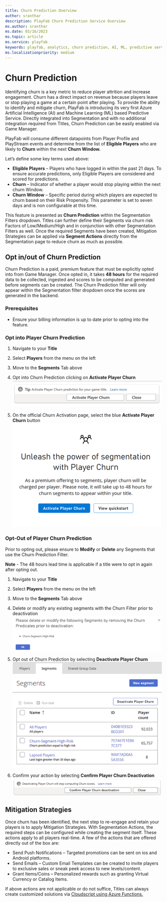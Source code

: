 ```yaml
---
title: Churn Prediction Overview
author: sranthar
description: PlayFab Churn Prediction Service Overview
ms.author: sranthar
ms.date: 03/16/2023
ms.topic: article
ms.service: playfab
keywords: playfab, analytics, churn prediction, AI, ML, predictive service 
ms.localizationpriority: medium
---
```


# Churn Prediction 

Identifying churn is a key metric to reduce player attrition and increase engagement. Churn has a direct impact on revenue because players leave or stop playing a game at a certain point after playing. To provide the ability to identify and mitigate churn, PlayFab is introducing its very first Azure Artificial Intelligence (AI) and Machine Learning (ML) based Predictive Service. Directly integrated into Segmentation and with no additional integration required from Titles, Churn Prediction can be easily enabled via Game Manager.

PlayFab will consume different datapoints from Player Profile and PlayStream events and determine from the list of **Eligible Players** who are likely to **Churn** within the next **Churn Window.** 

Let’s define some key terms used above: 
- **Eligible Players** – Players who have logged in within the past 21 days. To ensure accurate predictions, only Eligible Players are considered and scored for predictions.   
- **Churn** – Indicator of whether a player would stop playing within the next churn Window.
- **Churn Window** – Specific period during which players are expected to churn based on their Risk Propensity. This parameter is set to seven days and is non configurable at this time. 

This feature is presented as **Churn Prediction** within the Segmentation Filters dropdown. Titles can further define their Segments via churn risk Factors of Low/Medium/High and in conjunction with other Segmentation Filters as well. Once the required Segments have been created, Mitigation Strategies can be applied via **Segment Actions** directly from the Segmentation page to reduce churn as much as possible.

## Opt in/out of Churn Prediction

Churn Prediction is a paid, premium feature that must be explicitly opted into from Game Manager. Once opted in, it takes **48 hours** for the required data to be collected, ingested and scores to be computed and generated before segments can be created. The Churn Prediction filter will only appear within the Segmentation filter dropdown once the scores are generated in the backend. 

### Prerequisites 

- Ensure your billing information is up to date prior to opting into the feature. 

### Opt into Player Churn Prediction
1.	Navigate to your **Title**
2.	Select **Players** from the menu on the left
3.	Move to the **Segments** Tab above
4.	Opt into Churn Prediction clicking on **Activate Player Churn**
 ![Activate Player Churn](Media/ActivatePlayerChurnButton.png)
 
5.	On the official Churn Activation page, select the blue **Activate Player Churn** button
 ![Official Player Churn Activation](Media/OfficialPlayerChurnActivationPage.png)
 
### Opt-Out of Player Churn Prediction
Prior to opting out, please ensure to **Modify** or **Delete** any Segments that use the Churn Prediction Filter.

**Note** - The 48 hours lead time is applicable if a title were to opt in again after opting out.

1.	Navigate to your **Title**
2.	Select **Players** from the menu on the left
3.	Move to the **Segments** Tab above
4. Delete or modify any existing segments with the Churn Filter prior to deactivation
 ![Modify/Delete Segments prior to Deactivation](Media/Modify-DeleteSegments.png)
 
5.	Opt out of Churn Prediction by selecting **Deactivate Player Churn**
![Deactivate Player Churn Button](Media/UpdatedDeactivateButton.png)

6. Confirm your action by selecting **Confirm Player Churn Deactivation**
![Confirm Player Churn Deactivation Button](Media/UpdatedConfirmDeactivationButton.png)

## Mitigation Strategies
Once churn has been identified, the next step to re-engage and retain your players is to apply Mitigation Strategies. With Segmentation Actions, the required steps can be configured while creating the segment itself. These actions apply to all players real-time. A few of the actions that are offered directly out of the box are: 
-	Send Push Notifications – Targeted promotions can be sent on ios and Android platforms. 
-	Send Emails – Custom Email Templates can be created to invite players to exclusive sales or sneak peek access to new levels/content.
-	Grant Items/Coins – Personalized rewards such as granting Virtual Currency or Catalog Items.

If above actions are not applicable or do not suffice, Titles can always create customized solutions via [Cloudscript using Azure Functions.](https://learn.microsoft.com/gaming/playfab/features/automation/cloudscript-af/)

 
